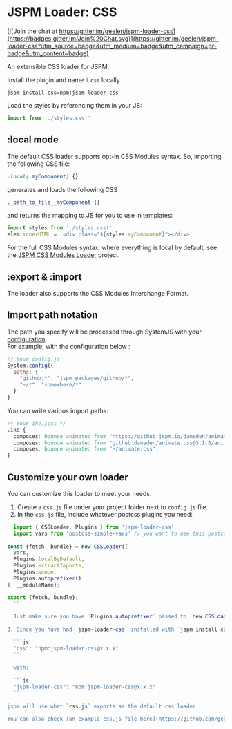 # JSPM Loader: CSS

[![Join the chat at https://gitter.im/geelen/jspm-loader-css](https://badges.gitter.im/Join%20Chat.svg)](https://gitter.im/geelen/jspm-loader-css?utm_source=badge&utm_medium=badge&utm_campaign=pr-badge&utm_content=badge)

An extensible CSS loader for JSPM.

Install the plugin and name it `css` locally

```
jspm install css=npm:jspm-loader-css
```

Load the styles by referencing them in your JS:

```js
import from './styles.css!'
```

## :local mode

The default CSS loader supports opt-in CSS Modules syntax. So, importing the following CSS file:

```css
:local(.myComponent) {}
```

generates and loads the following CSS

```css
._path_to_file__myComponent {}
```

and returns the mapping to JS for you to use in templates:

```js
import styles from './styles.css!'
elem.innerHTML = `<div class="${styles.myComponent}"></div>`
```

For the full CSS Modules syntax, where everything is local by default, see the [JSPM CSS Modules Loader](https://github.com/geelen/jspm-loader-css-modules) project.

## :export & :import

The loader also supports the CSS Modules Interchange Format. 

## Import path notation

The path you specify will be processed through SystemJS with your [configuration](https://github.com/systemjs/systemjs/blob/master/docs/config-api.md).  
For example, with the configuration below :

```js
// Your config.js
System.config({
  paths: {
    "github:*": "jspm_packages/github/*",
    "~/*": "somewhere/*"
  }
}
```

You can write various import paths:

```css
/* Your ike.icss */
.ike {
  composes: bounce animated from "https://github.jspm.io/daneden/animate.css@3.1.0/animate.css";
  composes: bounce animated from "github:daneden/animate.css@3.1.0/animate.css";
  composes: bounce animated from "~/animate.css";
}
```

## Customize your own loader

You can customize this loader to meet your needs.

1. Create a `css.js` file under your project folder next to `config.js` file.
2. In the `css.js` file, include whatever postcss plugins you need:

  ```js
	import { CSSLoader, Plugins } from 'jspm-loader-css'
	import vars from 'postcss-simple-vars' // you want to use this postcss plugin
	
  const {fetch, bundle} = new CSSLoader([
    vars,
    Plugins.localByDefault,
    Plugins.extractImports,
    Plugins.scope,
    Plugins.autoprefixer()
  ], __moduleName);
  
  export {fetch, bundle};
	``` 
	
	Just make sure you have `Plugins.autoprefixer` passed to `new CSSLoader`, it's required.
	
3. Since you have had `jspm-loader-css` installed with `jspm install css=npm:jspm-loader-css`, now open `config.js` and replace line

	```js
	"css": "npm:jspm-loader-css@x.x.x"
	```
	
	with:
	
	```js
	"jspm-loader-css": "npm:jspm-loader-css@x.x.x"
	```
	
 jspm will use what `css.js` exports as the default css loader.
	
You can also check [an example css.js file here](https://github.com/geelen/glenmaddern.com/blob/master/src/css.js "Customize your own jspm css loader").
	

